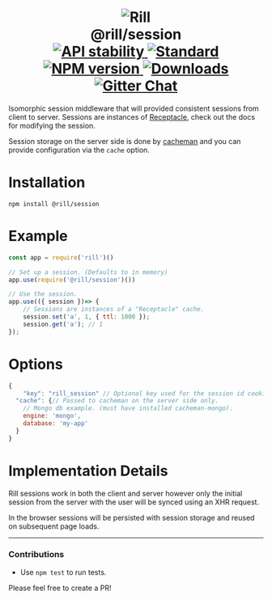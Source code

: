 <h1 align="center">
  <!-- Logo -->
  <img src="https://raw.githubusercontent.com/rill-js/rill/master/Rill-Icon.jpg" alt="Rill"/>
  <br/>
  @rill/session
	<br/>

  <!-- Stability -->
  <a href="https://nodejs.org/api/documentation.html#documentation_stability_index">
    <img src="https://img.shields.io/badge/stability-stable-brightgreen.svg?style=flat-square" alt="API stability"/>
  </a>
  <!-- Standard -->
  <a href="https://github.com/feross/standard">
    <img src="https://img.shields.io/badge/code%20style-standard-brightgreen.svg?style=flat-square" alt="Standard"/>
  </a>
  <!-- NPM version -->
  <a href="https://npmjs.org/package/@rill/session">
    <img src="https://img.shields.io/npm/v/@rill/session.svg?style=flat-square" alt="NPM version"/>
  </a>
  <!-- Downloads -->
  <a href="https://npmjs.org/package/@rill/session">
    <img src="https://img.shields.io/npm/dm/@rill/session.svg?style=flat-square" alt="Downloads"/>
  </a>
  <!-- Gitter Chat -->
  <a href="https://gitter.im/rill-js/rill">
    <img src="https://img.shields.io/gitter/room/rill-js/rill.svg?style=flat-square" alt="Gitter Chat"/>
  </a>
</h1>

Isomorphic session middleware that will provided consistent sessions from client to server.
Sessions are instances of [Receptacle](https://github.com/DylanPiercey/receptacle), check out the docs for modifying the session.

Session storage on the server side is done by [cacheman](https://github.com/cayasso/cacheman) and you can provide configuration via the `cache` option.

# Installation

```console
npm install @rill/session
```

# Example

```javascript
const app = require('rill')()

// Set up a session. (Defaults to in memory)
app.use(require('@rill/session')())

// Use the session.
app.use(({ session })=> {
	// Sessions are instances of a "Receptacle" cache.
	session.set('a', 1, { ttl: 1000 });
	session.get('a'); // 1
});
```

# Options

```js
{
	"key": "rill_session" // Optional key used for the session id cookie.
  "cache": {// Passed to cacheman on the server side only.
    // Mongo db example. (must have installed cacheman-mongo).
    engine: 'mongo',
    database: 'my-app'
  }
}
```

# Implementation Details
Rill sessions work in both the client and server however only the initial session from the server with the user will be synced using an XHR request.

In the browser sessions will be persisted with session storage and reused on subsequent page loads.

---

### Contributions

* Use `npm test` to run tests.

Please feel free to create a PR!
